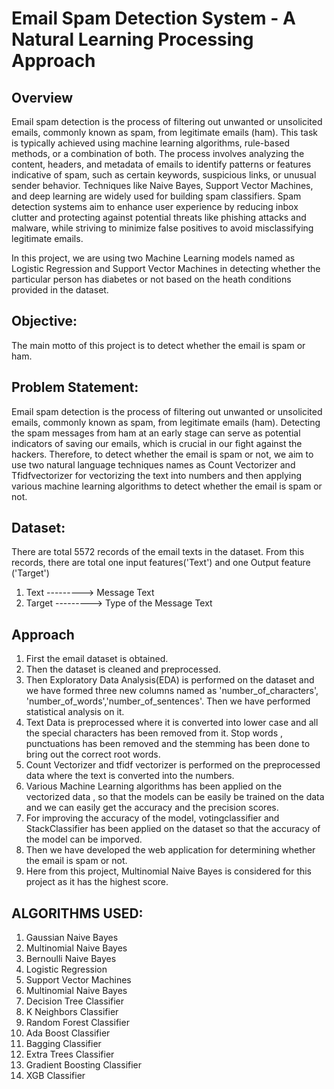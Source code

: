 # Email Spam Detection System - A Natural Learning Processing Approach
## Overview
Email spam detection is the process of filtering out unwanted or unsolicited emails, commonly known as spam, from legitimate emails (ham). This task is typically achieved using machine learning algorithms, rule-based methods, or a combination of both. The process involves analyzing the content, headers, and metadata of emails to identify patterns or features indicative of spam, such as certain keywords, suspicious links, or unusual sender behavior. Techniques like Naive Bayes, Support Vector Machines, and deep learning are widely used for building spam classifiers. Spam detection systems aim to enhance user experience by reducing inbox clutter and protecting against potential threats like phishing attacks and malware, while striving to minimize false positives to avoid misclassifying legitimate emails.


In this project,  we are using two Machine Learning models named as Logistic Regression and Support Vector Machines in detecting whether the particular person has diabetes or not based on the heath conditions provided in the dataset.

## Objective:
The main motto of this project is to  detect whether the email is spam or ham.

## Problem Statement:
Email spam detection is the process of filtering out unwanted or unsolicited emails, commonly known as spam, from legitimate emails (ham). Detecting the spam messages from ham  at an early stage can serve as potential indicators of saving our emails, which is crucial in our fight against the hackers. Therefore, to detect whether the email is spam or not, we aim to use two natural language techniques names as Count Vectorizer and Tfidfvectorizer for vectorizing the text into numbers and then applying various machine learning algorithms to detect whether the email is spam or not.

## Dataset:

There are total 5572 records of the email texts in the dataset. From this records, there are total one input features('Text') and one Output feature ('Target')

1.    Text                           --------->   Message Text
2.    Target                         --------->   Type of the Message Text 

## Approach

1.  First the email dataset is obtained.
2.  Then the dataset is cleaned and preprocessed.
3.  Then Exploratory Data Analysis(EDA) is performed on the dataset and we have formed three new columns named as 'number_of_characters', 'number_of_words','number_of_sentences'. Then we have performed statistical analysis on it.
4.  Text Data is preprocessed where it is converted into lower case and all the special characters has been removed from it. Stop words , punctuations has been removed and the stemming has been done to bring out the correct root words.
5.  Count Vectorizer and tfidf vectorizer is performed on the preprocessed data where the text is converted into the numbers.
6.  Various Machine Learning algorithms has been applied on the vectorized data , so that the models can be easily be trained on the data and we can easily get the accuracy and the precision scores.
7.  For improving the accuracy of the model, votingclassifier and StackClassifier has been applied on the dataset so that the accuracy of the model can be imporved.
8.  Then we have developed the web application for determining whether the email is spam or not.
9.  Here from this project, Multinomial Naive Bayes is considered for this project as it has the highest score.

## ALGORITHMS USED:

1.  Gaussian Naive Bayes
2.  Multinomial Naive Bayes
3.  Bernoulli Naive Bayes
4.  Logistic Regression
5.  Support Vector Machines
6.  Multinomial Naive Bayes
7.  Decision Tree Classifier
8.  K Neighbors Classifier
9.  Random Forest Classifier
10. Ada Boost Classifier
11. Bagging Classifier
12. Extra Trees Classifier
13. Gradient Boosting Classifier
14. XGB Classifier

